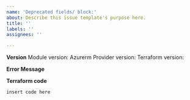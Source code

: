 ```yaml
---
name: 'Deprecated fields/ block:'
about: Describe this issue template's purpose here.
title: ''
labels: ''
assignees: ''

---
```


**Version**
Module version:
Azurerm Provider version:
Terraform version:

**Error Message**

**Terraform code**
```
insert code here
```

